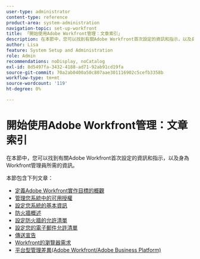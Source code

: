 ```yaml
---
user-type: administrator
content-type: reference
product-area: system-administration
navigation-topic: set-up-workfront
title: 「開始使用Adobe Workfront管理：文章索引」
description: 在本節中，您可以找到有關Adobe Workfront首次設定的資訊和指示，以及身為Workfront管理員所需的資訊。
author: Lisa
feature: System Setup and Administration
role: Admin
recommendations: noDisplay, noCatalog
exl-id: 8d5497fa-3432-4188-ad71-92ab91cd19fa
source-git-commit: 70a2ab0400a50c807aae301116902c5cefb3358b
workflow-type: tm+mt
source-wordcount: '119'
ht-degree: 0%

---
```


# 開始使用Adobe Workfront管理：文章索引

<!--Audited: 12/2023-->

在本節中，您可以找到有關Adobe Workfront首次設定的資訊和指示，以及身為Workfront管理員所需的資訊。

本節包含下列文章：

* [定義Adobe Workfront實作目標的概觀](../../administration-and-setup/get-started-wf-administration/define-wf-goals-objectives.md)
* [管理您系統中的可用授權](../../administration-and-setup/get-started-wf-administration/manage-available-licenses-in-your-system.md)
* [設定您系統的基本資訊](../../administration-and-setup/get-started-wf-administration/configure-basic-info.md)
* [防火牆概述](../../administration-and-setup/get-started-wf-administration/firewall-overview.md)
* [設定防火牆的允許清單](../../administration-and-setup/get-started-wf-administration/configure-your-firewall.md)
* [設定您的電子郵件允許清單](../../administration-and-setup/get-started-wf-administration/configure-your-email-allowlist.md)
* [傳送宣告](../../administration-and-setup/get-started-wf-administration/view-send-announcements.md)
* [Workfront的瀏覽器需求](../../administration-and-setup/get-started-wf-administration/workfront-browser-requirements.md)
* [平台型管理差異(Adobe Workfront/Adobe Business Platform)](../../administration-and-setup/get-started-wf-administration/actions-in-admin-console.md)
